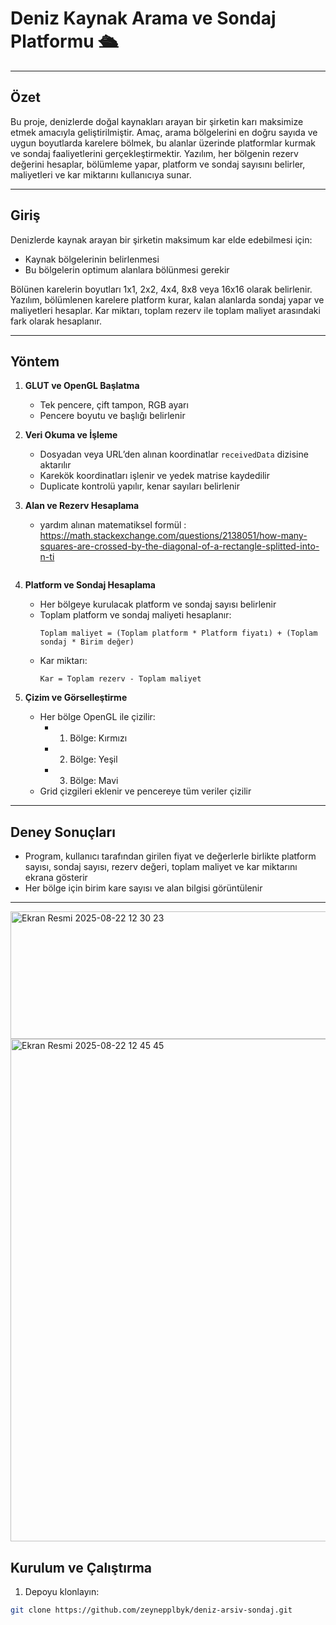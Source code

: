 # Deniz Kaynak Arama ve Sondaj Platformu 🛳️

---

## Özet
Bu proje, denizlerde doğal kaynakları arayan bir şirketin karı maksimize etmek amacıyla geliştirilmiştir. Amaç, arama bölgelerini en doğru sayıda ve uygun boyutlarda karelere bölmek, bu alanlar üzerinde platformlar kurmak ve sondaj faaliyetlerini gerçekleştirmektir. Yazılım, her bölgenin rezerv değerini hesaplar, bölümleme yapar, platform ve sondaj sayısını belirler, maliyetleri ve kar miktarını kullanıcıya sunar.  

---

## Giriş
Denizlerde kaynak arayan bir şirketin maksimum kar elde edebilmesi için:  
- Kaynak bölgelerinin belirlenmesi  
- Bu bölgelerin optimum alanlara bölünmesi gerekir  

Bölünen karelerin boyutları 1x1, 2x2, 4x4, 8x8 veya 16x16 olarak belirlenir. Yazılım, bölümlenen karelere platform kurar, kalan alanlarda sondaj yapar ve maliyetleri hesaplar. Kar miktarı, toplam rezerv ile toplam maliyet arasındaki fark olarak hesaplanır.  

---

## Yöntem
1. **GLUT ve OpenGL Başlatma**  
   - Tek pencere, çift tampon, RGB ayarı  
   - Pencere boyutu ve başlığı belirlenir  

2. **Veri Okuma ve İşleme**  
   - Dosyadan veya URL’den alınan koordinatlar `receivedData` dizisine aktarılır  
   - Karekök koordinatları işlenir ve yedek matrise kaydedilir  
   - Duplicate kontrolü yapılır, kenar sayıları belirlenir  

3. **Alan ve Rezerv Hesaplama**  
   - yardım alınan matematiksel formül : https://math.stackexchange.com/questions/2138051/how-many-squares-are-crossed-by-the-diagonal-of-a-rectangle-splitted-into-n-ti
     ```  

4. **Platform ve Sondaj Hesaplama**  
   - Her bölgeye kurulacak platform ve sondaj sayısı belirlenir  
   - Toplam platform ve sondaj maliyeti hesaplanır:  
     ```text
     Toplam maliyet = (Toplam platform * Platform fiyatı) + (Toplam sondaj * Birim değer)
     ```  
   - Kar miktarı:  
     ```text
     Kar = Toplam rezerv - Toplam maliyet
     ```  

5. **Çizim ve Görselleştirme**  
   - Her bölge OpenGL ile çizilir:  
     - 1. Bölge: Kırmızı  
     - 2. Bölge: Yeşil  
     - 3. Bölge: Mavi  
   - Grid çizgileri eklenir ve pencereye tüm veriler çizilir  

---

## Deney Sonuçları
- Program, kullanıcı tarafından girilen fiyat ve değerlerle birlikte platform sayısı, sondaj sayısı, rezerv değeri, toplam maliyet ve kar miktarını ekrana gösterir  
- Her bölge için birim kare sayısı ve alan bilgisi görüntülenir  

---
<img width="610" height="204" alt="Ekran Resmi 2025-08-22 12 30 23" src="https://github.com/user-attachments/assets/360a8008-3298-4ef2-b2dc-29c4f9587302" />

<img width="888" height="804" alt="Ekran Resmi 2025-08-22 12 45 45" src="https://github.com/user-attachments/assets/202d618e-0a76-4948-bc62-2c0094175819" />


## Kurulum ve Çalıştırma
1. Depoyu klonlayın:  
```bash
git clone https://github.com/zeynepplbyk/deniz-arsiv-sondaj.git

